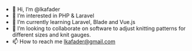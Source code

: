 - 👋 Hi, I’m @lkafader
- 👀 I’m interested in PHP & Laravel
- 🌱 I’m currently learning Laravel, Blade and Vue.js
- 💞️ I’m looking to collaborate on software to adjust knitting patterns for different sizes and knit gauges.
- 📫 How to reach me lkafader@gmail.com

<!---
lkafader/lkafader is a ✨ special ✨ repository because its `README.md` (this file) appears on your GitHub profile.
You can click the Preview link to take a look at your changes.
--->
